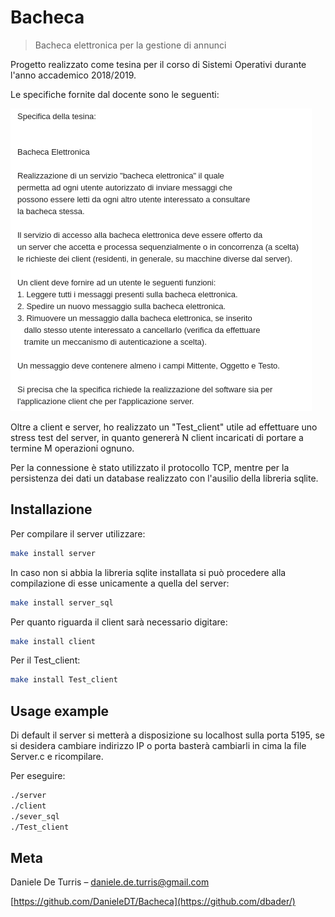 # Bacheca
> Bacheca elettronica per la gestione di annunci

Progetto realizzato come tesina per il corso di Sistemi Operativi durante l'anno accademico 2018/2019.

Le specifiche fornite dal docente sono le seguenti:

![](specifiche.png)

Oltre a client e server, ho realizzato un "Test_client" utile ad effettuare uno stress test del server, in quanto genererà N client 
incaricati di portare a termine M operazioni ognuno.

Per la connessione è stato utilizzato il protocollo TCP, mentre per la persistenza dei dati un database realizzato con l'ausilio
della libreria sqlite.

## Installazione

Per compilare il server utilizzare:

```sh
make install server
```
In caso non si abbia la libreria sqlite installata si può procedere alla compilazione di esse unicamente a quella del server:

```sh
make install server_sql
```
 
Per quanto riguarda il client sarà necessario digitare:

```sh
make install client
```

Per il Test_client:

```sh
make install Test_client
```

## Usage example

Di default il server si metterà a disposizione su localhost sulla porta 5195, se si desidera cambiare indirizzo IP o porta basterà
cambiarli in cima la file Server.c e ricompilare.

Per eseguire:
```sh
./server
./client
./sever_sql
./Test_client
```
## Meta

Daniele De Turris – daniele.de.turris@gmail.com

[https://github.com/DanieleDT/Bacheca](https://github.com/dbader/)
